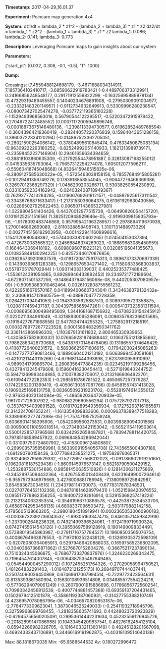 **Timestamp:** 2017-04-29_16.01.37

**Experiment:** Poincare map generation 4x4

**System:**
dz1/dt = lambda_2 * z1^2 - (lambda_2 + lambda_3) * z1 * z2 
dz2/dt = lambda_1 * z2^2 - (lambda_1 + lambda_3) * z1 * z2 
lambda_1: 0.086; lambda_2: 0.141; lambda_3: 0.773

**Description:** Leveraging Poincare maps to gain insights about our system

**Parameters:**

{'start_pt': (0.032, 0.308, -0.1, -0.5), 'T': 1000}

**Dump:**



Crossings:
(7.4559488124698179, -3.4671688034314911, 7.1857364102410717, -3.6859062291978342)
(-0.44897063733129911, 0.24166856248548177, 0.29171912559822299, -0.16325695889978134)
(0.47329319489455557, 0.14040234676891908, -0.27950309091004977, -0.23332148320114957)
(-0.9112734932649913, 0.53309996280238547, -0.080073427025474278, -0.037772119365160228)
(-1.1529493968563016, 0.56790544122295517, -0.52203472915978422, 0.27046722412485552)
(0.00071172005949896749, -0.00018873675146480136, -1.2398113394730577, 0.61962852489768594)
(-0.36043964219360419, -0.28244057220376839, 0.15964043651286158, 0.38603722334120294)
(-0.014867523362705051, -0.28021590254066142, -0.37804895610845474, 0.47633450875083194)
(0.96309222293180252, -0.82524992051140933, 1.1821313989739171, -0.23598452227146904)
(0.29461656634384659, -0.36818103860635309, -0.21792554478951887, 0.32813087168255012)
(1.0415335635793064, -0.75657312254274078, 1.6050120775962111, -0.55960418745048668)
(4.8326415946515835e-06, -8.2809127585630022e-05, -1.5725463038158156, 0.78557684915805281)
(-0.10129491356749276, 0.1783918858554045, -0.90647276466369386, 0.32697012368297329)
(-1.0456239203266711, 0.53038250554230892, 0.033103592334162942, -0.024032408718949367)
(0.76292777413284285, -0.019067692619121571, -0.048879256173111542, -0.33436766871633417)
(-1.2173153036064375, 0.61361929630430556, -0.022865027925622453, 0.006507143665327981)
(-1.0229804541404426, 0.44370012977515738, -0.064908260544157201, 0.1019125251151656)
(1.3825120948929646e-05, -2.9199309815835793e-06, -1.9178092483746869, 0.95799542196328957)
(-2.2978894119670938, 1.2700146892699089, -2.8110328858498743, 1.3107131488973329)
(-0.0027745156192903958, -0.0014229411609996616, 1.1541120880548392, -0.57440033820602265)
(1.074504153037394, -0.4726730083565327, 0.24568848374269023, -0.18689683085450959)
(1.1664643069418192, -0.60980960719223121, 0.032085195041355673, 0.010835849130294225)
(-0.82572446170876856, 0.036265739209837576, -0.018172081759175313, 0.38967373370697339)
(-0.14360398651283385, -0.12986576534271402, -0.71580833568303837, 0.5578705178702944)
(-1.093114033109037, 0.44025235377488425, -1.5536124381054865, 0.89289946433892453)
(9.2349721772189604, -4.6728071501537256, -9.1486437948156068e-08, 9.440205307080957e-09)
(-0.50953883010462464, 0.0026102808755561232, 0.42229516676570167, 0.041899400660734304)
(1.3434638379132432e-10, 2.3066814712860575e-11, -6.0898704777228359, 3.0264217094041053)
(-0.19433035625887513, 0.30897095723358875, -1.0208117459437187, 0.30439758565947261)
(-0.00054137323581311594, -0.00086956300498495609, 1.3441681687156932, -0.6708203154245912)
(1.0220211384961049, -0.32188930065286081, 0.0086357682366015685, -0.19154277671868558)
(2.5477834744255325, -1.2758529172185191, 0.00032789772677223528, 0.00015894832950341762)
(2.3361143869996308, -1.1103679131611832, 2.800465330939653, -1.4305857582900332)
(0.076659281874688442, 0.10637551213855662, 0.79882863428730688, -0.54387670145478406)
(0.13186557374646429, 0.41087726400231572, -0.58936625971606915, -0.17942030245086263)
(-0.14772770790813466, 0.18890604021213192, 0.60639984530581681, -0.42101211443115266)
(-4.6796811444393898, 2.6237890959910697, -4.9899341799865704, 2.2608356477884235)
(0.023452191199286456, 0.43278413245479608, 0.15960416230454413, -0.5271919840244752)
(0.59471269993404885, 0.210078382706017, 0.21321666064922701, -0.610944772282353)
(-0.2985519786781522, 0.4650657257379287, 0.17422952001399419, -0.40506130357087766)
(0.64581557431413028, 0.19090251698131758, 0.083605092319231702, -0.55281974614355012)
(-2.976334023134094e-05, -1.4865920364720933e-05, 1.9617071726007922, -0.98068229660556294)
(1.0757287927017318, -0.35376754039891528, -0.018170289549356934, -0.17275263716165587)
(2.3142247081652241, -1.1613354099833606, 0.00096378389477518283, 9.3389692277747398e-05)
(-1.7574719575259248, 0.60369014158395906, -1.0542089560373531, 0.80398389094001566)
(0.0095000110059318514, -0.2734803421153042, -0.56521154119503614, 0.55001228573796568)
(0.63242922658487821, -0.78394788114420755, 0.79785168589457922, 0.069684854286942044)
(-0.031097750724807902, -0.41530096124808807, -0.26990357358569961, 0.56339091954056708)
(2.7435655004307189, -1.691290790158436, 3.0777684238521275, -1.19758297606537)
(0.93240627959529332, -0.52726977568012023, -0.091786902919251651, 0.10620816187529436)
(-1.8609145976573147, 0.58218790500429152, -1.2532887530154886, 0.98581450635510826)
(-0.12814306211275869, -0.34529975094432364, -0.42675535013408439, 0.62316499007264614)
(-6.9557573946979669, 3.4276006881786945, -7.1380989725842987, 3.854583673034516)
(1.2343798114730073, -0.6778317878348501, 0.022707764521102368, 0.048781814628979431)
(-1.0521598420976552, 0.095517379862356255, -0.1940072292916914, 0.52915368257419226)
(0.21321340632853514, -0.35461966710886578, -0.44253872534533706, 0.46589742953458135)
(4.6808337096503472, -2.5031179882142158, 5.1795605138663205, -2.2980180451891994)
(0.00023650530060900183, -0.00036732392736043537, -1.693051633474715, 0.84613571459342918)
(-1.2370902648236326, 0.74921499396524061, -1.9724199719930324, 0.87427455614543126)
(-0.39550697589128919, 0.1901490098334491, 0.57398019545863987, -0.27911716757784527)
(0.19608503565076754, 0.40086764963876553, -0.71970102522438129, -0.13269305372598109)
(-0.62078080364065913, 0.52979486420888033, 0.16597585236802095, -0.30403667366871862)
(1.5276870152604276, -0.36675217237890134, 0.7510324345086975, -0.76867733370837976)
(-1.3246230269343475, 0.71964547614007845, -0.0064387535497949485, -0.054544900457290012)
(1.1072455251764326, -0.27029058994750521, 1.481264832291403, -1.0164872121255173)
(0.26849707444037441, 0.25074090036450869, 0.67469617067994514, -0.7229772423564631)
(0.8135393861580994, 0.15630108936514808, 0.034885577554224216, -0.57706294079061249)
(-0.26079001915886896, 0.17668567725602541, 0.70980342456813539, -0.4007744881457368)
(0.69359137204431465, 0.15026794125101878, -0.35861192387060931, -0.31427755388210749)
(4.4236957078086796e-06, -4.0346570820853187e-06, -2.7764773309623041, 1.3873046525249033)
(-0.25411932718945796, 0.32759968899768455, -1.2818358605741693, 0.44248023720923829)
(-0.62945756560205091, 0.28953614442231634, 0.45232559126945726, -0.20182899147086988)
(0.10433454209837541, 0.48276162454125104, -0.85942266982026705, -0.10164033211360149)
(-0.48245128201667098, 0.46924333437106891, 0.34466169191962875, -0.40318109514640138)

Max:
88.1818670035
Min:
-65.6588544532
Av:
0.180272996472